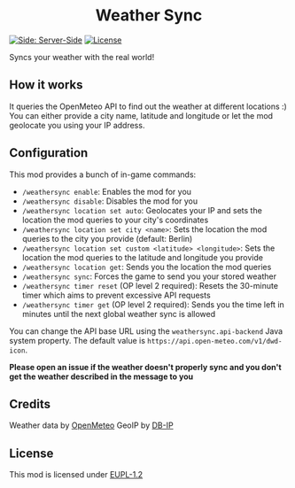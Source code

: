<h1 align="center">Weather Sync</h1>
<a href="https://github.com/macbrayne/inventory-pause-forge"><img src="https://img.shields.io/badge/side-server--side-0C8E8E" alt="Side: Server-Side"></a>
<a href="https://github.com/macbrayne/weathersync/blob/main/LICENSE"><img src="https://img.shields.io/github/license/macbrayne/weathersync?style=flat&color=0C8E8E" alt="License"></a>

Syncs your weather with the real world!

## How it works
It queries the OpenMeteo API to find out the weather at different locations :)
You can either provide a city name, latitude and longitude or let the mod geolocate you using your IP address.

## Configuration

This mod provides a bunch of in-game commands:
- `/weathersync enable`: Enables the mod for you
- `/weathersync disable`: Disables the mod for you
- `/weathersync location set auto`: Geolocates your IP and sets the location the mod queries to your city's coordinates
- `/weathersync location set city <name>`: Sets the location the mod queries to the city you provide (default: Berlin)
- `/weathersync location set custom <latitude> <longitude>`: Sets the location the mod queries to the latitude and longitude you provide
- `/weathersync location get`: Sends you the location the mod queries
- `/weathersync sync`: Forces the game to send you your stored weather
- `/weathersync timer reset` (OP level 2 required): Resets the 30-minute timer which aims to prevent excessive API requests
- `/weathersync timer get` (OP level 2 required): Sends you the time left in minutes until the next global weather sync is allowed

You can change the API base URL using the `weathersync.api-backend` Java system property. The default value is `https://api.open-meteo.com/v1/dwd-icon`.

**Please open an issue if the weather doesn't properly sync and you don't get the weather described in the message to you**

## Credits

Weather data by [OpenMeteo](https://open-meteo.com/)
GeoIP by [DB-IP](https://db-ip.com/)

## License

This mod is licensed under [EUPL-1.2](LICENSE)
